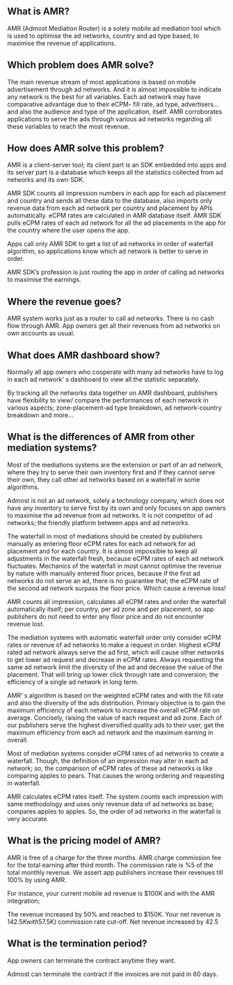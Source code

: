 ## What is AMR?
 
AMR (Admost Mediation Router) is a solely mobile ad mediation tool which is used to optimise the ad networks, country and ad type based, to maximise the revenue of applications.
 
## Which problem does AMR solve?
 
The main revenue stream of most applications is based on mobile advertisement through ad networks. And it is almost impossible to indicate any network is the best for all variables. Each ad network may have comparative advantage due to their eCPM- fill rate, ad type, advertisers… and also the audience and type of the application, itself. AMR corroborates applications to serve the ads through various ad networks regarding all these variables to reach the most revenue.  
 
## How does AMR solve this problem?
 
AMR is a client-server tool; its client part is an SDK embedded into apps and its server part is a database which keeps all the statistics collected from ad networks and its own SDK.

AMR SDK counts all impression numbers in each app for each ad placement and country and sends all these data to the database, also imports only revenue data from each ad network per country and placement by APIs automatically. eCPM rates are calculated in AMR database itself. AMR SDK pulls eCPM rates of each ad network for all the ad placements in the app for the country where the user opens the app.

Apps call only AMR SDK to get a list of ad networks in order of waterfall algorithm, so applications know which ad network is better to serve in order. 

AMR SDK’s profession is just routing the app in order of calling ad networks to maximise the earnings.
 
## Where the revenue goes?
 
AMR system works just as a router to call ad networks. There is no cash flow through AMR. App owners get all their revenues from ad networks on own accounts as usual.
 
## What does AMR dashboard show?
 
Normally all app owners who cooperate with many ad networks have to log in each ad network’ s dashboard to view all the statistic separately. 

By tracking all the networks data together on AMR dashboard, publishers have flexibility to view/ compare the performances of each network in various aspects; zone-placement-ad type breakdown, ad network-country breakdown and more…

 
## What is the differences of AMR from other mediation systems?
 
Most of the mediations systems are the extension or part of an ad network, where they try to serve their own inventory first and if they cannot serve their own, they call other ad networks based on a waterfall in some algorithms.

Admost is not an ad network, solely a technology company, which does not have any inventory to serve first by its own and only focuses on app owners to maximise the ad revenue from ad networks. It is not competitor of ad networks; the friendly platform between apps and ad networks.

The waterfall in most of mediations should be created by publishers manually as entering floor eCPM rates for each ad network for ad placement and for each country. It is almost impossible to keep all adjustments in the waterfall fresh, because eCPM rates of each ad network fluctuates. Mechanics of the waterfall in most cannot optimise the revenue by nature with manually entered floor prices, because if the first ad networks do not serve an ad, there is no guarantee that; the eCPM rate of the second ad network surpass the floor price. Which cause a revenue loss!

AMR counts all impression, calculates all eCPM rates and order the waterfall automatically itself; per country, per ad zone and per placement, so app publishers do not need to enter any floor price and do not encounter revenue lost.

The mediation systems with automatic waterfall order only consider eCPM rates or revenue of ad networks to make a request in order. Highest eCPM rated ad network always serve the ad first, which will cause other networks to get lower ad request and decrease in eCPM rates. Always requesting the same ad network limit the diversity of the ad and decrease the value of the placement. That will bring up lower click through rate and conversion; the efficiency of a single ad network in long term.

AMR’ s algorithm is based on the weighted eCPM rates and with the fill rate and also the diversity of the ads distribution. Primary objective is to gain the maximum efficiency of each network to increase the overall eCPM rate on average. Concisely, raising the value of each request and ad zone. Each of our publishers serve the highest diversified quality ads to their user, get the maximum efficiency from each ad network and the maximum earning in overall. 

Most of mediation systems consider eCPM rates of ad networks to create a waterfall. Though, the definition of an impression may alter in each ad network; so, the comparison of eCPM rates of these ad networks is like comparing apples to pears. That causes the wrong ordering and requesting in waterfall.

AMR calculates eCPM rates itself. The system counts each impression with same methodology and uses only revenue data of ad networks as base; compares apples to apples. So, the order of ad networks in the waterfall is very accurate.

## What is the pricing model of AMR?     

AMR is free of a charge for the three months. AMR charge commission fee for the total earning after third month. The commission rate is %5 of the total monthly revenue. We assert app publishers increase their revenues till 100% by using AMR.

For instance, your current mobile ad revenue is $100K and with the AMR integration;

The revenue increased by 50% and reached to $150K. Your net revenue is $142.5K with 5%($7.5K) commission rate cut-off. Net revenue increased by 42.5
 
## What is the termination period?
 
App owners can terminate the contract anytime they want. 

Admost can terminate the contract if the invoices are not paid in 60 days.
